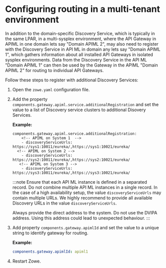 # Configuring routing in a multi-tenant environment

In addition to the domain-specific Discovery Service, which is typically in the same LPAR, in a multi-sysplex environment, where the API Gateway in APIML in one domain lets say "Domain APIML 2", may also need to register with the Discovery Service in API ML in domain any lets say "Domain APIML 1", which gathers information about all installed API Gateways
in isolated sysplex environments. Data from the Discovery Service in the API ML "Domain APIML 1" can then be used by the Gateway in the APIML "Domain APIML 2" for routing to individual API Gateways.

Follow these steps to register with additional Discovery Services:

1. Open the `zowe.yaml` configuration file.
2. Add the property `components.gateway.apiml.service.additionalRegistration` and set the value to a list of Discovery service clusters to additional Disovery Services.

   **Example:**
   ```
   components.gateway.apiml.service.additionalRegistration: 
       <!-- APIML on System 1  -->
       - discoveryServiceUrls: https://sys1:10011/eureka/,https://sys1:10021/eureka/ 
     <!-- APIML on System 2 -->
       - discoveryServiceUrls: https://sys2:10011/eureka/,https://sys2:10021/eureka/
      <!-- APIML on System 3 -->
       - discoveryServiceUrls: https://sys3:10011/eureka/,https://sys3:10021/eureka/ 
    ```

   :::note
     Ensure that each API ML instance is defined in a separated record. Do not combine multiple API ML instances in a
     single record. In the case of a high availability setup, the value `discoveryServiceUrls` may contain multiple URLs.
     We highly recommend to provide all available Discovery URLs in the value `discoveryServiceUrls`.

     Always provide the direct address to the system. Do not use the DVIPA address. Using this address could lead to unexpected behaviour.
   :::
3. Add property `components.gateway.apimlId` and set the value to a unique string to identify gateway for routing.

   **Example:**
   ```yaml
   components.gateway.apimlId: apiml1
   ```
   
4. Restart Zowe.
